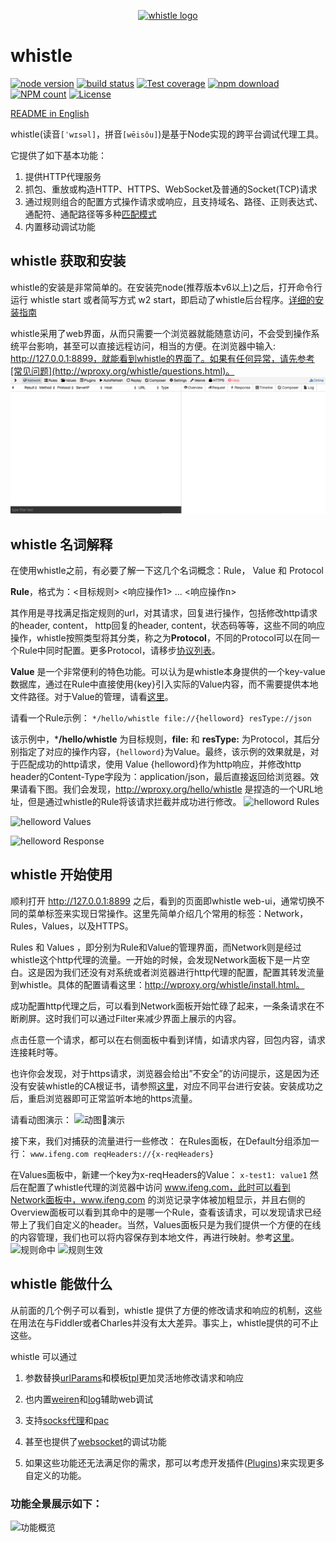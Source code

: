 <p align="center">
  <a href="https://avwo.github.io/whistle/">
    <img alt="whistle logo" src="https://raw.githubusercontent.com/avwo/whistle/master/biz/webui/htdocs/img/whistle.png">
  </a>
</p>

# whistle
[![node version](https://img.shields.io/badge/node.js-%3E=_0.10-green.svg?style=flat-square)](http://nodejs.org/download/)
[![build status](https://img.shields.io/travis/avwo/whistle.svg?style=flat-square)](https://travis-ci.org/avwo/whistle)
[![Test coverage](https://codecov.io/gh/avwo/whistle/branch/master/graph/badge.svg?style=flat-square)](https://codecov.io/gh/avwo/whistle)
[![npm download](https://img.shields.io/npm/dm/whistle.svg?style=flat-square)](https://npmjs.org/package/whistle)
[![NPM count](https://img.shields.io/npm/dt/whistle.svg?style=flat-square)](https://www.npmjs.com/package/whistle)
[![License](https://img.shields.io/npm/l/whistle.svg?style=flat-square)](https://www.npmjs.com/package/whistle)

[README in English](README.md)

whistle(读音`[ˈwɪsəl]`，拼音`[wēisǒu]`)是基于Node实现的跨平台调试代理工具。

它提供了如下基本功能：

1. 提供HTTP代理服务
2. 抓包、重放或构造HTTP、HTTPS、WebSocket及普通的Socket(TCP)请求
3. 通过规则组合的配置方式操作请求或响应，且支持域名、路径、正则表达式、通配符、通配路径等多种[匹配模式](https://avwo.github.io/whistle/pattern.html)
4. 内置移动调试功能

## whistle 获取和安装
whistle的安装是非常简单的。在安装完node(推荐版本v6以上)之后，打开命令行运行 whistle start 或者简写方式 w2 start，即启动了whistle后台程序。[详细的安装指南](http://wproxy.org/whistle/install.html)

whistle采用了web界面，从而只需要一个浏览器就能随意访问，不会受到操作系统平台影响，甚至可以直接远程访问，相当的方便。在浏览器中输入: http://127.0.0.1:8899，就能看到whistle的界面了。如果有任何异常，请先参考[常见问题](http://wproxy.org/whistle/questions.html)。
![界面图片](./assets/whistle-webui.png)

## whistle 名词解释
在使用whistle之前，有必要了解一下这几个名词概念：Rule， Value 和 Protocol

**Rule**，格式为：<目标规则> <响应操作1> ... <响应操作n> 

其作用是寻找满足指定规则的url，对其请求，回复进行操作，包括修改http请求的header, content， http回复的header, content，状态码等等，这些不同的响应操作，whistle按照类型将其分类，称之为**Protocol**，不同的Protocol可以在同一个Rule中同时配置。更多Protocol，请移步[协议列表](http://wproxy.org/whistle/rules/)。 

**Value** 是一个非常便利的特色功能。可以认为是whistle本身提供的一个key-value数据库，通过在Rule中直接使用{key}引入实际的Value内容，而不需要提供本地文件路径。对于Value的管理，请看[这里](http://wproxy.org/whistle/webui/values.html)。

请看一个Rule示例：
```*/hello/whistle file://{helloword} resType://json```  

该示例中，***/hello/whistle** 为目标规则，**file:** 和 **resType:** 为Protocol，其后分别指定了对应的操作内容，`{helloword}`为Value。最终，该示例的效果就是，对于匹配成功的http请求，使用 Value {helloword}作为http响应，并修改http header的Content-Type字段为：application/json，最后直接返回给浏览器。效果请看下图。我们会发现，http://wproxy.org/hello/whistle 是捏造的一个URL地址，但是通过whistle的Rule将该请求拦截并成功进行修改。
![helloword Rules](./assets/whistle-rules-helloword.png)

![helloword Values](./assets/whistle-values-helloword.png)

![helloword Response](./assets/whistle-helloword.png)

## whistle 开始使用
顺利打开 http://127.0.0.1:8899 之后，看到的页面即whistle web-ui，通常切换不同的菜单标签来实现日常操作。这里先简单介绍几个常用的标签：Network，Rules，Values，以及HTTPS。

Rules 和 Values ，即分别为Rule和Value的管理界面，而Network则是经过whistle这个http代理的流量。一开始的时候，会发现Network面板下是一片空白。这是因为我们还没有对系统或者浏览器进行http代理的配置，配置其转发流量到whistle。具体的配置请看这里：http://wproxy.org/whistle/install.html。

成功配置http代理之后，可以看到Network面板开始忙碌了起来，一条条请求在不断刷屏。这时我们可以通过Filter来减少界面上展示的内容。

点击任意一个请求，都可以在右侧面板中看到详情，如请求内容，回包内容，请求连接耗时等。

也许你会发现，对于https请求，浏览器会给出”不安全”的访问提示，这是因为还没有安装whistle的CA根证书，请参照[这里](http://wproxy.org/whistle/webui/https.html)，对应不同平台进行安装。安装成功之后，重启浏览器即可正常监听本地的https流量。

请看动图演示：
![动图演示](https://raw.githubusercontent.com/avwo/whistleui/master/assets/whistle.gif)

接下来，我们对捕获的流量进行一些修改：
在Rules面板，在Default分组添加一行：
```www.ifeng.com reqHeaders://{x-reqHeaders}```

在Values面板中，新建一个key为x-reqHeaders的Value：
```x-test1: value1```
然后在配置了whistle代理的浏览器中访问 www.ifeng.com，此时可以看到Network面板中，www.ifeng.com 的浏览记录字体被加粗显示，并且右侧的Overview面板可以看到其命中的是哪一个Rule，查看该请求，可以发现请求已经带上了我们自定义的header。当然，Values面板只是为我们提供一个方便的在线的内容管理，我们也可以将内容保存到本地文件，再进行映射。参考[这里](http://wproxy.org/whistle/rules/rule/file.html)。
![规则命中](./assets/whistle-reqHeaders-matched.png)
![规则生效](./assets/whistle-reqHeaders-effective.png)

## whistle 能做什么
从前面的几个例子可以看到，whistle 提供了方便的修改请求和响应的机制，这些在用法在与Fiddler或者Charles并没有太大差异。事实上，whistle提供的可不止这些。


whistle 可以通过

  1. 参数替换[urlParams](http://wproxy.org/whistle/rules/urlParams.html)和模板[tpl](http://wproxy.org/whistle/rules/rule/tpl.html)更加灵活地修改请求和响应

  2. 也内置[weiren](http://wproxy.org/whistle/rules/weinre.html)和[log](http://wproxy.org/whistle/rules/log.html)辅助web调试

  3. 支持[socks代理](http://wproxy.org/whistle/rules/socks.html)和[pac](http://wproxy.org/whistle/rules/pac.html)

  4. 甚至也提供了[websocket](http://wproxy.org/whistle/webui/websocket.html)的调试功能

  5. 如果这些功能还无法满足你的需求，那可以考虑开发插件([Plugins](http://wproxy.org/whistle/webui/plugins.html))来实现更多自定义的功能。

### 功能全景展示如下：
![功能概览](https://raw.githubusercontent.com/avwo/whistleui/master/assets/whistle.png)


